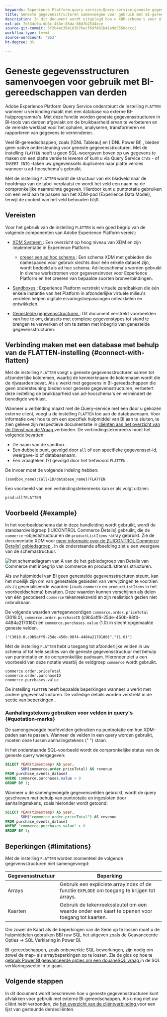 ```yaml
---
keywords: Experience Platform;query-service;Query-service;geneste gegevensstructuren;geneste gegevens;afvlakken;geneste gegevens afvlakken;samenvoegen;
title: Geneste gegevensstructuren samenvoegen voor gebruik met BI-gereedschappen
description: In dit document wordt uitgelegd hoe u XDM-schema's voor alle tabellen en weergaven tijdens een sessie afvlakt wanneer u BI-gereedschappen van derden gebruikt met Query Service.
exl-id: 7e534c0a-db6c-463e-85da-88d7b2534ece
source-git-commit: 5f2b44c364183b7becf69f491b41e9d5558accc2
workflow-type: tm+mt
source-wordcount: '853'
ht-degree: 0%

---
```


# Geneste gegevensstructuren samenvoegen voor gebruik met BI-gereedschappen van derden

Adobe Experience Platform Query Service ondersteunt de instelling `FLATTEN` wanneer u verbinding maakt met een database via externe BI-hulpprogramma&#39;s. Met deze functie worden geneste gegevensstructuren in BI-tools van derden afgevlakt om de bruikbaarheid ervan te verbeteren en de vereiste werklast voor het ophalen, analyseren, transformeren en rapporteren van gegevens te verminderen.

Veel BI-gereedschappen, zoals [!DNL Tableau] en [!DNL Power BI] , bieden geen native ondersteuning voor geneste gegevensstructuren. Met de instelling `FLATTEN` hoeft u geen SQL-weergaven boven op uw gegevens te maken om een platte versie te leveren of kunt u via Query Service `CTAS` - of `INSERT INTO` -taken uw gegevenssets dupliceren naar platte versies wanneer u ad-hocschema&#39;s gebruikt.

Met de instelling `FLATTEN` wordt de structuur van elk bladveld naar de hoofdmap van de tabel verplaatst en wordt het veld een naam na de oorspronkelijke naamruimte gegeven. Hierdoor kunt u puntnotatie gebruiken om een veld aan te passen aan het XDM-pad (Experience Data Model), terwijl de context van het veld behouden blijft.

## Vereisten

Voor het gebruik van de instelling `FLATTEN` is een goed begrip van de volgende componenten van Adobe Experience Platform vereist:

* [ XDM Systeem ](../../xdm/home.md): Een overzicht op hoog niveau van XDM en zijn implementatie in Experience Platform.

   * [ creeer een ad hoc schema ](../../xdm/tutorials/ad-hoc.md): Een schema XDM met gebieden die namespaced voor gebruik slechts door één enkele dataset zijn, wordt bedoeld als ad hoc schema. Ad-hocschema&#39;s worden gebruikt in diverse werkstromen voor gegevensinvoer voor Experience Platform en het creëren van bepaalde soorten bronverbindingen.

* [ Sandboxes ](../../sandboxes/home.md): Experience Platform verstrekt virtuele zandbakken die één enkele instantie van het Platform in afzonderlijke virtuele milieu&#39;s verdelen helpen digitale ervaringstoepassingen ontwikkelen en ontwikkelen.

* [ Genestelde gegevensstructuren ](./nested-data-structures.md): Dit document verstrekt voorbeelden van hoe te om, datasets met complexe gegevenstypes tot stand te brengen te verwerken of om te zetten met inbegrip van genestelde gegevensstructuren.

## Verbinding maken met een database met behulp van de FLATTEN-instelling {#connect-with-flatten}

Met de instelling `FLATTEN` voegt u geneste gegevensstructuren samen tot afzonderlijke kolommen, waarbij de kenmerknaam de kolomnaam wordt die de rijwaarden bevat. Als u werkt met gegevens in BI-gereedschappen die geen ondersteuning bieden voor geneste gegevensstructuren, verbetert deze instelling de bruikbaarheid van ad-hocschema&#39;s en vermindert de benodigde werklast.

Wanneer u verbinding maakt met de Query-service met een door u gekozen externe client, voegt u de instelling `FLATTEN` toe aan de databasenaam. Voor informatie over hoe te om een specifiek hulpmiddel van BI aan te sluiten, te zien gelieve zijn respectieve documentatie in [ cliënten aan het overzicht van de Dienst van de Vraag ](../clients/overview.md) verbinden. De verbindingstekenreeks moet het volgende bevatten:

* De naam van de sandbox.
* Een dubbele punt, gevolgd door `all` of een specifieke gegevensset-id, weergave-id of databasenaam.
* Een vraagteken (?) gevolgd door het trefwoord `FLATTEN` .

De invoer moet de volgende indeling hebben:

```terminal
{sandbox_name}:{all/ID/database_name}?FLATTEN
```

Een voorbeeld van een verbindingstekenreeks kan er als volgt uitzien:

```terminal
prod:all?FLATTEN
```

## Voorbeeld {#example}

In het voorbeeldschema dat in deze handleiding wordt gebruikt, wordt de standaardveldgroep [!UICONTROL Commerce Details] gebruikt, die de `commerce` -objectstructuur en de `productListItems` -array gebruikt. Zie de documentatie XDM voor [ meer informatie over de [!UICONTROL Commerce Details] gebiedsgroep ](../../xdm/field-groups/event/commerce-details.md). In de onderstaande afbeelding ziet u een weergave van de schemastructuur.

![ het schemadiagram van A van de het gebiedsgroep van Details van Commerce met inbegrip van `commerce` en `productListItems` structuren.](../images/key-concepts/commerce-details.png)

Als uw hulpmiddel van BI geen genestelde gegevensstructuren steunt, kan het moeilijk zijn om van genestelde gebieden van verwijzingen te voorzien als zij geserialiseerde waarden (zoals `commerce` en `productListItems` in het voorbeeldschema) bevatten. Deze waarden kunnen verschijnen als delen van één gecodeerd `commerce` tekenreeksveld en zijn realistisch gezien niet onbruikbaar.

De volgende waarden vertegenwoordigen `commerce.order.priceTotal` (3018.0), `commerce.order.purchaseID` (c9b5aff9-25de-450b-98f4-4484a2170180) en `commerce.purchases.value` (1.0) in slecht opgemaakte geneste velden.

```terminal
("(3018.0,c9b5aff9-25de-450b-98f4-4484a2170180)","(1.0)")
```

Met de instelling `FLATTEN` hebt u toegang tot afzonderlijke velden in uw schema of tot hele secties van de geneste gegevensstructuur met behulp van puntnotatie en de oorspronkelijke padnaam. Hieronder ziet u een voorbeeld van deze notatie waarbij de veldgroep `commerce` wordt gebruikt.

```terminal
commerce.order.priceTotal
commerce.order.purchaseID
commerce.purchases.value
```

De instelling `FLATTEN` heeft bepaalde beperkingen wanneer u werkt met andere gegevensstructuren. De volledige details worden verstrekt in de [ sectie van beperkingen ](#limitations).

### Aanhalingstekens gebruiken voor velden in query&#39;s {#quotation-marks}

De samengevoegde hoofdvelden gebruiken nu puntnotatie om hun XDM-paden aan te passen. Wanneer de velden in een query worden gebruikt, moeten deze tussen aanhalingstekens (&quot; &quot;) staan.

In het onderstaande SQL-voorbeeld wordt de oorspronkelijke status van de geneste query weergegeven:

```sql
SELECT YEAR(timestamp) AS year,
       SUM(commerce.order.priceTotal) AS revenue
FROM purchase_events_dataset
WHERE commerce.purchases.value > 0
GROUP BY 1;
```

Wanneer u de samengevoegde gegevensvelden gebruikt, wordt de query geschreven met behulp van puntnotatie en ingesloten door aanhalingstekens, zoals hieronder wordt getoond:

```sql
SELECT YEAR(timestamp) AS year,
       SUM("commerce.order.priceTotal") AS revenue
FROM purchase_events_dataset
WHERE "commerce.purchases.value" > 0
GROUP BY 1;
```

## Beperkingen {#limitations}

Met de instelling `FLATTEN` worden momenteel de volgende gegevensstructuren niet samengevoegd:

| Gegevensstructuur | Beperking |
|---|---|
| Arrays | Gebruik een expliciete arrayindex of de functie `EXPLODE` om toegang te krijgen tot arrays. |
| Kaarten | Gebruik de tekenreekssleutel om een waarde onder een kaart te openen voor toegang tot kaarten. |

Om zowel de Kaart als de beperkingen van de Serie op te lossen moet u de hulpmiddelen gebruiken BBI ruw SQL het uitgeven zoals de Geavanceerde Opties -> SQL Verklaring in Power BI.

BI-gereedschappen, zoals onbewerkte SQL-bewerkingen, zijn nodig om zowel de map- als arraybeperkingen op te lossen. Zie de gids op hoe te [ gebruik Power BI geavanceerde opties om een douaneSQL vraag ](../clients/power-bi.md#import-tables-using-custom-sql) in de SQL verklaringssectie in te gaan.

## Volgende stappen

In dit document wordt beschreven hoe u geneste gegevensstructuren kunt afvlakken voor gebruik met externe BI-gereedschappen. Als u nog niet uw cliënt hebt verbonden, zie [ het overzicht van de cliëntverbinding ](../clients/overview.md) voor een lijst van gesteunde derdecliënten.
